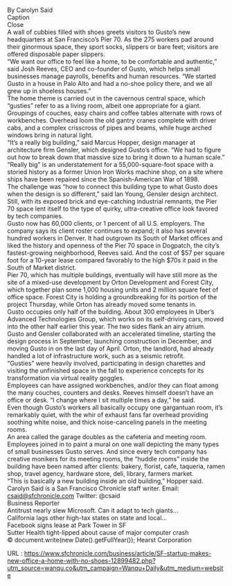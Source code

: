   By Carolyn Said  
    Caption  
    Close  
    A wall of cubbies filled with shoes greets visitors to Gusto’s new headquarters at San Francisco’s Pier 70. As the 275 workers pad around their ginormous space, they sport socks, slippers or bare feet; visitors are offered disposable paper slippers.  
    “We want our office to feel like a home, to be comfortable and authentic,” said Josh Reeves, CEO and co-founder of Gusto, which helps small businesses manage payrolls, benefits and human resources. “We started Gusto in a house in Palo Alto and had a no-shoe policy there, and we all grew up in shoeless houses.”  
    The home theme is carried out in the cavernous central space, which “gusties” refer to as a living room, albeit one appropriate for a giant. Groupings of couches, easy chairs and coffee tables alternate with rows of workbenches. Overhead loom the old gantry cranes complete with driver cabs, and a complex crisscross of pipes and beams, while huge arched windows bring in natural light.  
    “It’s a really big building,” said Marcus Hopper, design manager at architecture firm Gensler, which designed Gusto’s office. “We had to figure out how to break down that massive size to bring it down to a human scale.”  
    “Really big” is an understatement for a 55,000-square-foot space with a storied history as a former Union Iron Works machine shop, on a site where ships have been repaired since the Spanish-American War of 1898.  
    The challenge was “how to connect this building type to what Gusto does when the design is so different,” said Ian Young, Gensler design architect.  
    Still, with its exposed brick and eye-catching industrial remnants, the Pier 70 space lent itself to the type of quirky, ultra-creative office look favored by tech companies.  
    Gusto now has 60,000 clients, or 1 percent of all U.S. employers. The company says its client roster continues to expand; it also has several hundred workers in Denver. It had outgrown its South of Market offices and liked the history and openness of the Pier 70 space in Dogpatch, the city’s fastest-growing neighborhood, Reeves said. And the cost of $57 per square foot for a 10-year lease compared favorably to the high $70s it paid in the South of Market district.  
    Pier 70, which has multiple buildings, eventually will have still more as the site of a mixed-use development by Orton Development and Forest City, which together plan some 1,000 housing units and 2 million square feet of office space. Forest City is holding a groundbreaking for its portion of the project Thursday, while Orton has already moved some tenants in.  
    Gusto occupies only half of the building. About 300 employees in Uber’s Advanced Technologies Group, which works on its self-driving cars, moved into the other half earlier this year. The two sides flank an airy atrium.  
    Gusto and Gensler collaborated with an accelerated timeline, starting the design process in September, launching construction in December, and moving Gusto in on the last day of April. Orton, the landlord, had already handled a lot of infrastructure work, such as a seismic retrofit.  
    “Gusties” were heavily involved, participating in design charettes and visiting the unfinished space in the fall to experience concepts for its transformation via virtual reality goggles.  
    Employees can have assigned workbenches, and/or they can float among the many couches, counters and desks. Reeves himself doesn’t have an office or desk. “I change where I sit multiple times a day,” he said.  
    Even though Gusto’s workers all basically occupy one gargantuan room, it’s remarkably quiet, with the whir of exhaust fans far overhead providing soothing white noise, and thick noise-canceling panels in the meeting rooms.  
    An area called the garage doubles as the cafeteria and meeting room. Employees joined in to paint a mural on one wall depicting the many types of small businesses Gusto serves. And since every tech company has creative monikers for its meeting rooms, the “huddle rooms” inside the building have been named after clients: bakery, florist, cafe, taqueria, ramen shop, travel agency, hardware store, deli, library, farmers market.  
    “This is basically a new building inside an old building,” Hopper said.  
    Carolyn Said is a San Francisco Chronicle staff writer. Email: csaid@sfchronicle.com Twitter: @csaid  
    Business Reporter  
    Antitrust nearly slew Microsoft. Can it adapt to tech giants...  
    California lags other high-tax states on state and local...  
    Facebook signs lease at Park Tower in SF  
    Sutter Health tight-lipped about cause of major computer crash  
    © document.write(new Date().getFullYear()); Hearst Corporation  
    
  URL : https://www.sfchronicle.com/business/article/SF-startup-makes-new-office-a-home-with-no-shoes-12899482.php?utm_source=wanqu.co&utm_campaign=Wanqu+Daily&utm_medium=website